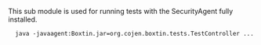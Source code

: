 This sub module is used for running tests with the SecurityAgent fully installed.

```
  java -javaagent:Boxtin.jar=org.cojen.boxtin.tests.TestController ...
```
